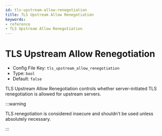 ```yaml
---
id: tls-upstream-allow-renegotiation
title: TLS Upstream Allow Renegotiation
keywords:
- reference
- TLS Upstream Allow Renegotiation
---
```



# TLS Upstream Allow Renegotiation
- Config File Key: `tls_upstream_allow_renegotiation`
- Type: `bool`
- Default: `false`

TLS Upstream Allow Renegotiation controls whether server-initiated TLS renegotiation is allowed for upstream servers.

:::warning

TLS renegotiation is considered insecure and shouldn’t be used unless absolutely necessary.

:::
